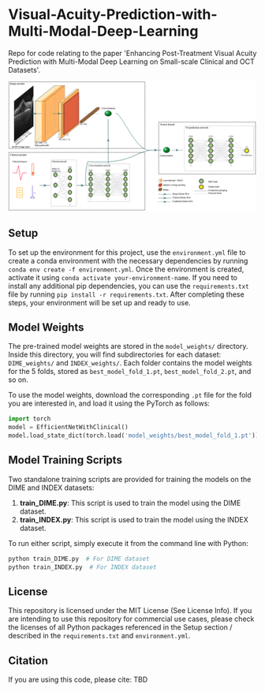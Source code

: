 # Visual-Acuity-Prediction-with-Multi-Modal-Deep-Learning
Repo for code relating to the paper 'Enhancing Post-Treatment Visual Acuity Prediction with Multi-Modal Deep Learning on Small-scale Clinical and OCT Datasets'.

![Architecture Draft](architecture_draft.png)

## Setup
To set up the environment for this project, use the `environment.yml` file to create a conda environment with the necessary dependencies by running `conda env create -f environment.yml`. Once the environment is created, activate it using `conda activate your-environment-name`. If you need to install any additional pip dependencies, you can use the `requirements.txt` file by running `pip install -r requirements.txt`. After completing these steps, your environment will be set up and ready to use.
  
## Model Weights

The pre-trained model weights are stored in the `model_weights/` directory. Inside this directory, you will find subdirectories for each dataset: `DIME_weights/` and `INDEX_weights/`. Each folder contains the model weights for the 5 folds, stored as `best_model_fold_1.pt`, `best_model_fold_2.pt`, and so on.

To use the model weights, download the corresponding `.pt` file for the fold you are interested in, and load it using the PyTorch as follows:

```python
import torch
model = EfficientNetWithClinical()
model.load_state_dict(torch.load('model_weights/best_model_fold_1.pt'))
```
## Model Training Scripts

Two standalone training scripts are provided for training the models on the DIME and INDEX datasets:

1. **train_DIME.py**: This script is used to train the model using the DIME dataset.
2. **train_INDEX.py**: This script is used to train the model using the INDEX dataset.

To run either script, simply execute it from the command line with Python:

```bash
python train_DIME.py  # For DIME dataset
python train_INDEX.py  # For INDEX dataset
```

## License
This repository is licensed under the MIT License (See License Info). If you are intending to use this repository for commercial use cases, please check the licenses of all Python packages referenced in the Setup section / described in the `requirements.txt` and `environment.yml`.

## Citation
If you are using this code, please cite:
TBD
